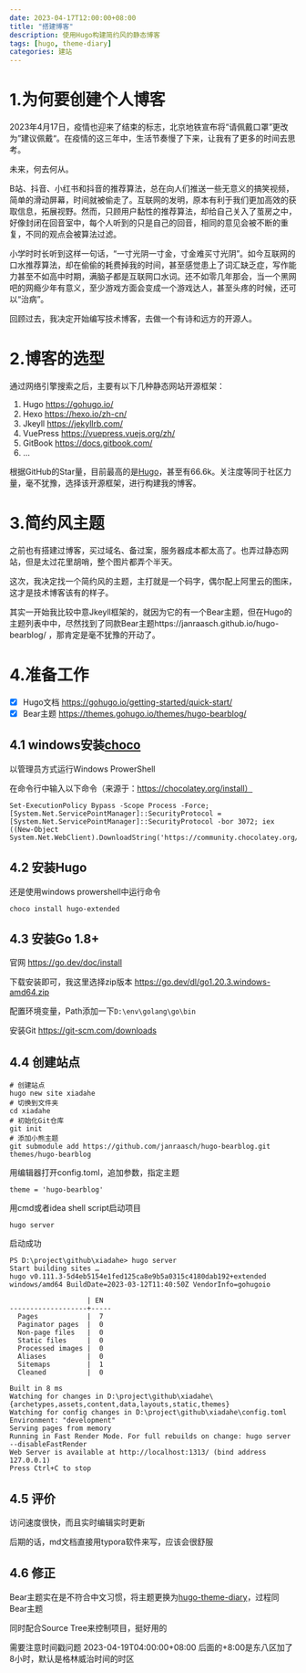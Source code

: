```yaml
---
date: 2023-04-17T12:00:00+08:00
title: "搭建博客"
description: 使用Hugo构建简约风的静态博客
tags: [hugo, theme-diary]
categories: 建站
---
```


# 1.为何要创建个人博客

2023年4月17日，疫情也迎来了结束的标志，北京地铁宣布将“请佩戴口罩”更改为”建议佩戴“。在疫情的这三年中，生活节奏慢了下来，让我有了更多的时间去思考。

未来，何去何从。

B站、抖音、小红书和抖音的推荐算法，总在向人们推送一些无意义的搞笑视频，简单的滑动屏幕，时间就被偷走了。互联网的发明，原本有利于我们更加高效的获取信息，拓展视野。然而，只顾用户黏性的推荐算法，却给自己关入了茧房之中，好像封闭在回音室中，每个人听到的只是自己的回音，相同的意见会被不断的重复，不同的观点会被算法过滤。

小学时时长听到这样一句话，“一寸光阴一寸金，寸金难买寸光阴”。如今互联网的口水推荐算法，却在偷偷的耗费掉我的时间，甚至感觉患上了词汇缺乏症，写作能力甚至不如高中时期，满脑子都是互联网口水词。还不如零几年那会，当一个黑网吧的网瘾少年有意义，至少游戏方面会变成一个游戏达人，甚至头疼的时候，还可以“治病”。

回顾过去，我决定开始编写技术博客，去做一个有诗和远方的开源人。

# 2.博客的选型

通过网络引擎搜索之后，主要有以下几种静态网站开源框架：

1. Hugo   https://gohugo.io/
2. Hexo   https://hexo.io/zh-cn/
3. Jkeyll   https://jekyllrb.com/
4. VuePress  https://vuepress.vuejs.org/zh/
5. GitBook    https://docs.gitbook.com/
6. ...

根据GitHub的Star量，目前最高的是[Hugo](https://github.com/gohugoio/hugo)，甚至有66.6k。关注度等同于社区力量，毫不犹豫，选择该开源框架，进行构建我的博客。

# 3.简约风主题

之前也有搭建过博客，买过域名、备过案，服务器成本都太高了。也弄过静态网站，但是太过花里胡哨，整个图片都弄个半天。

这次，我决定找一个简约风的主题，主打就是一个码字，偶尔配上阿里云的图床，这才是技术博客该有的样子。

其实一开始我比较中意Jkeyll框架的，就因为它的有一个Bear主题，但在Hugo的主题列表中中，尽然找到了同款Bear主题https://janraasch.github.io/hugo-bearblog/ ，那肯定是毫不犹豫的开动了。

# 4.准备工作

- [x] Hugo文档  https://gohugo.io/getting-started/quick-start/
- [x] Bear主题   https://themes.gohugo.io/themes/hugo-bearblog/

## 4.1 windows安装[choco](https://chocolatey.org/)

以管理员方式运行Windows ProwerShell

在命令行中输入以下命令（来源于：https://chocolatey.org/install）

```
Set-ExecutionPolicy Bypass -Scope Process -Force; [System.Net.ServicePointManager]::SecurityProtocol = [System.Net.ServicePointManager]::SecurityProtocol -bor 3072; iex ((New-Object System.Net.WebClient).DownloadString('https://community.chocolatey.org/install.ps1'))
```

## 4.2 安装Hugo

还是使用windows prowershell中运行命令

```
choco install hugo-extended
```

## 4.3 安装Go 1.8+

官网 https://go.dev/doc/install

下载安装即可，我这里选择zip版本 https://go.dev/dl/go1.20.3.windows-amd64.zip

配置环境变量，Path添加一下`D:\env\golang\go\bin` 

安装Git https://git-scm.com/downloads

## 4.4 创建站点

````
# 创建站点
hugo new site xiadahe
# 切换到文件夹
cd xiadahe
# 初始化Git仓库
git init
# 添加小熊主题
git submodule add https://github.com/janraasch/hugo-bearblog.git themes/hugo-bearblog
````

用编辑器打开config.toml，追加参数，指定主题

```
theme = 'hugo-bearblog'
```

用cmd或者idea shell script启动项目

```
hugo server
```

 启动成功

```
PS D:\project\github\xiadahe> hugo server
Start building sites … 
hugo v0.111.3-5d4eb5154e1fed125ca8e9b5a0315c4180dab192+extended windows/amd64 BuildDate=2023-03-12T11:40:50Z VendorInfo=gohugoio

                   | EN  
-------------------+-----
  Pages            |  7  
  Paginator pages  |  0  
  Non-page files   |  0  
  Static files     |  0  
  Processed images |  0  
  Aliases          |  0
  Sitemaps         |  1
  Cleaned          |  0

Built in 8 ms
Watching for changes in D:\project\github\xiadahe\{archetypes,assets,content,data,layouts,static,themes}
Watching for config changes in D:\project\github\xiadahe\config.toml
Environment: "development"
Serving pages from memory
Running in Fast Render Mode. For full rebuilds on change: hugo server --disableFastRender
Web Server is available at http://localhost:1313/ (bind address 127.0.0.1)
Press Ctrl+C to stop

```

## 4.5 评价

访问速度很快，而且实时编辑实时更新

后期的话，md文档直接用typora软件来写，应该会很舒服

## 4.6 修正

Bear主题实在是不符合中文习惯，将主题更换为[hugo-theme-diary](https://github.com/AmazingRise/hugo-theme-diary)，过程同Bear主题

同时配合Source Tree来控制项目，挺好用的

需要注意时间戳问题 2023-04-19T04:00:00+08:00  后面的+8:00是东八区加了8小时，默认是格林威治时间的时区
